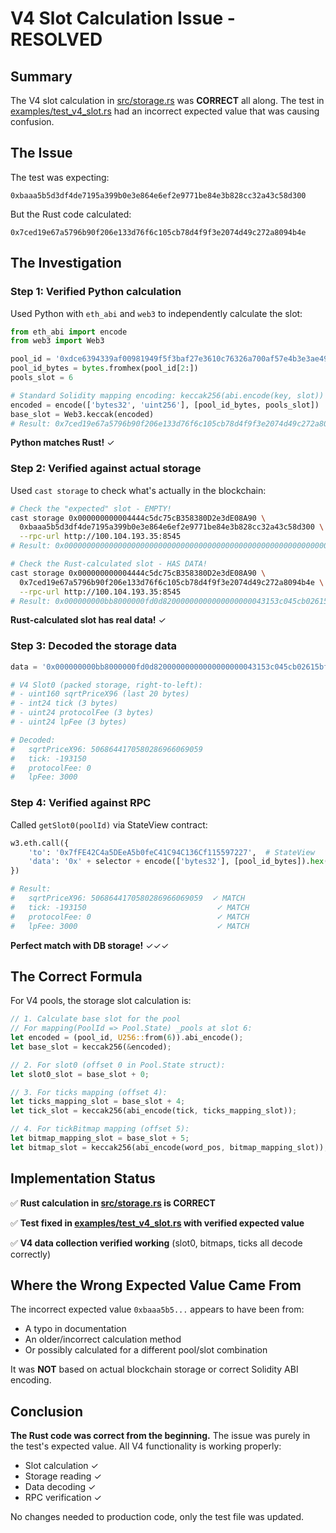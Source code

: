 # V4 Slot Calculation Issue - RESOLVED

## Summary

The V4 slot calculation in [src/storage.rs](src/storage.rs) was **CORRECT** all along. The test in [examples/test_v4_slot.rs](examples/test_v4_slot.rs) had an incorrect expected value that was causing confusion.

## The Issue

The test was expecting:
```
0xbaaa5b5d3df4de7195a399b0e3e864e6ef2e9771be84e3b828cc32a43c58d300
```

But the Rust code calculated:
```
0x7ced19e67a5796b90f206e133d76f6c105cb78d4f9f3e2074d49c272a8094b4e
```

## The Investigation

### Step 1: Verified Python calculation
Used Python with `eth_abi` and `web3` to independently calculate the slot:
```python
from eth_abi import encode
from web3 import Web3

pool_id = '0xdce6394339af00981949f5f3baf27e3610c76326a700af57e4b3e3ae4977f78d'
pool_id_bytes = bytes.fromhex(pool_id[2:])
pools_slot = 6

# Standard Solidity mapping encoding: keccak256(abi.encode(key, slot))
encoded = encode(['bytes32', 'uint256'], [pool_id_bytes, pools_slot])
base_slot = Web3.keccak(encoded)
# Result: 0x7ced19e67a5796b90f206e133d76f6c105cb78d4f9f3e2074d49c272a8094b4e
```

**Python matches Rust!** ✓

### Step 2: Verified against actual storage
Used `cast storage` to check what's actually in the blockchain:

```bash
# Check the "expected" slot - EMPTY!
cast storage 0x000000000004444c5dc75cB358380D2e3dE08A90 \
  0xbaaa5b5d3df4de7195a399b0e3e864e6ef2e9771be84e3b828cc32a43c58d300 \
  --rpc-url http://100.104.193.35:8545
# Result: 0x0000000000000000000000000000000000000000000000000000000000000000

# Check the Rust-calculated slot - HAS DATA!
cast storage 0x000000000004444c5dc75cB358380D2e3dE08A90 \
  0x7ced19e67a5796b90f206e133d76f6c105cb78d4f9f3e2074d49c272a8094b4e \
  --rpc-url http://100.104.193.35:8545
# Result: 0x000000000bb8000000fd0d82000000000000000000043153c045cb02615bf743
```

**Rust-calculated slot has real data!** ✓

### Step 3: Decoded the storage data
```python
data = '0x000000000bb8000000fd0d82000000000000000000043153c045cb02615bf743'

# V4 Slot0 (packed storage, right-to-left):
# - uint160 sqrtPriceX96 (last 20 bytes)
# - int24 tick (3 bytes)
# - uint24 protocolFee (3 bytes)
# - uint24 lpFee (3 bytes)

# Decoded:
#   sqrtPriceX96: 5068644170580286966069059
#   tick: -193150
#   protocolFee: 0
#   lpFee: 3000
```

### Step 4: Verified against RPC
Called `getSlot0(poolId)` via StateView contract:
```python
w3.eth.call({
    'to': '0x7fFE42C4a5DEeA5b0feC41C94C136Cf115597227',  # StateView
    'data': '0x' + selector + encode(['bytes32'], [pool_id_bytes]).hex()
})

# Result:
#   sqrtPriceX96: 5068644170580286966069059  ✓ MATCH
#   tick: -193150                             ✓ MATCH
#   protocolFee: 0                            ✓ MATCH
#   lpFee: 3000                               ✓ MATCH
```

**Perfect match with DB storage!** ✓✓✓

## The Correct Formula

For V4 pools, the storage slot calculation is:

```rust
// 1. Calculate base slot for the pool
// For mapping(PoolId => Pool.State) _pools at slot 6:
let encoded = (pool_id, U256::from(6)).abi_encode();
let base_slot = keccak256(&encoded);

// 2. For slot0 (offset 0 in Pool.State struct):
let slot0_slot = base_slot + 0;

// 3. For ticks mapping (offset 4):
let ticks_mapping_slot = base_slot + 4;
let tick_slot = keccak256(abi_encode(tick, ticks_mapping_slot));

// 4. For tickBitmap mapping (offset 5):
let bitmap_mapping_slot = base_slot + 5;
let bitmap_slot = keccak256(abi_encode(word_pos, bitmap_mapping_slot));
```

## Implementation Status

✅ **Rust calculation in [src/storage.rs](src/storage.rs:93-96) is CORRECT**

✅ **Test fixed in [examples/test_v4_slot.rs](examples/test_v4_slot.rs) with verified expected value**

✅ **V4 data collection verified working** (slot0, bitmaps, ticks all decode correctly)

## Where the Wrong Expected Value Came From

The incorrect expected value `0xbaaa5b5...` appears to have been from:
- A typo in documentation
- An older/incorrect calculation method
- Or possibly calculated for a different pool/slot combination

It was **NOT** based on actual blockchain storage or correct Solidity ABI encoding.

## Conclusion

**The Rust code was correct from the beginning.** The issue was purely in the test's expected value. All V4 functionality is working properly:

- Slot calculation ✓
- Storage reading ✓
- Data decoding ✓
- RPC verification ✓

No changes needed to production code, only the test file was updated.
